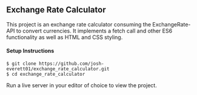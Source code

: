 ## Exchange Rate Calculator 
This project is an exchange rate calculator consuming the ExchangeRate-API to convert currencies. It implements a fetch call and other ES6 functionality as well as HTML and CSS styling.

#### Setup Instructions
```
$ git clone https://github.com/josh-everett01/exchange_rate_calculator.git
$ cd exchange_rate_calculator
```
Run a live server in your editor of choice to view the project. 